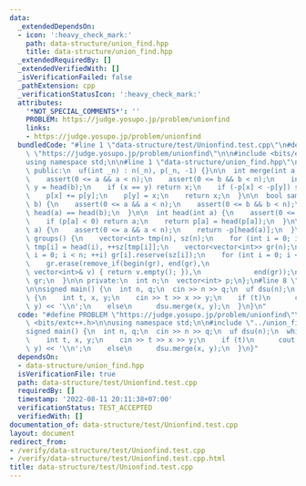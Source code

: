 ```yaml
---
data:
  _extendedDependsOn:
  - icon: ':heavy_check_mark:'
    path: data-structure/union_find.hpp
    title: data-structure/union_find.hpp
  _extendedRequiredBy: []
  _extendedVerifiedWith: []
  _isVerificationFailed: false
  _pathExtension: cpp
  _verificationStatusIcon: ':heavy_check_mark:'
  attributes:
    '*NOT_SPECIAL_COMMENTS*': ''
    PROBLEM: https://judge.yosupo.jp/problem/unionfind
    links:
    - https://judge.yosupo.jp/problem/unionfind
  bundledCode: "#line 1 \"data-structure/test/Unionfind.test.cpp\"\n#define PROBLEM\
    \ \"https://judge.yosupo.jp/problem/unionfind\"\n\n#include <bits/extc++.h>\n\n\
    using namespace std;\n\n#line 1 \"data-structure/union_find.hpp\"\nstruct uf {\n\
    \ public:\n  uf(int _n) : n(_n), p(_n, -1) {}\n\n  int merge(int a, int b) {\n\
    \    assert(0 <= a && a < n);\n    assert(0 <= b && b < n);\n    int x = head(a),\
    \ y = head(b);\n    if (x == y) return x;\n    if (-p[x] < -p[y]) swap(x, y);\n\
    \    p[x] += p[y];\n    p[y] = x;\n    return x;\n  }\n\n  bool same(int a, int\
    \ b) {\n    assert(0 <= a && a < n);\n    assert(0 <= b && b < n);\n    return\
    \ head(a) == head(b);\n  }\n\n  int head(int a) {\n    assert(0 <= a && a < n);\n\
    \    if (p[a] < 0) return a;\n    return p[a] = head(p[a]);\n  }\n\n  int size(int\
    \ a) {\n    assert(0 <= a && a < n);\n    return -p[head(a)];\n  }\n\n  vector<vector<int>>\
    \ groups() {\n    vector<int> tmp(n), sz(n);\n    for (int i = 0; i < n; ++i)\
    \ tmp[i] = head(i), ++sz[tmp[i]];\n    vector<vector<int>> gr(n);\n    for (int\
    \ i = 0; i < n; ++i) gr[i].reserve(sz[i]);\n    for (int i = 0; i < n; ++i) gr[tmp[i]].push_back(i);\n\
    \    gr.erase(remove_if(begin(gr), end(gr),\n                       [&](const\
    \ vector<int>& v) { return v.empty(); }),\n             end(gr));\n    return\
    \ gr;\n  }\n\n private:\n  int n;\n  vector<int> p;\n};\n#line 8 \"data-structure/test/Unionfind.test.cpp\"\
    \n\nsigned main() {\n  int n, q;\n  cin >> n >> q;\n  uf dsu(n);\n  while (q--)\
    \ {\n    int t, x, y;\n    cin >> t >> x >> y;\n    if (t)\n      cout << dsu.same(x,\
    \ y) << '\\n';\n    else\n      dsu.merge(x, y);\n  }\n}\n"
  code: "#define PROBLEM \"https://judge.yosupo.jp/problem/unionfind\"\n\n#include\
    \ <bits/extc++.h>\n\nusing namespace std;\n\n#include \"../union_find.hpp\"\n\n\
    signed main() {\n  int n, q;\n  cin >> n >> q;\n  uf dsu(n);\n  while (q--) {\n\
    \    int t, x, y;\n    cin >> t >> x >> y;\n    if (t)\n      cout << dsu.same(x,\
    \ y) << '\\n';\n    else\n      dsu.merge(x, y);\n  }\n}"
  dependsOn:
  - data-structure/union_find.hpp
  isVerificationFile: true
  path: data-structure/test/Unionfind.test.cpp
  requiredBy: []
  timestamp: '2022-08-11 20:11:38+07:00'
  verificationStatus: TEST_ACCEPTED
  verifiedWith: []
documentation_of: data-structure/test/Unionfind.test.cpp
layout: document
redirect_from:
- /verify/data-structure/test/Unionfind.test.cpp
- /verify/data-structure/test/Unionfind.test.cpp.html
title: data-structure/test/Unionfind.test.cpp
---
```


